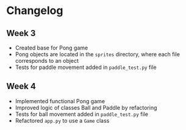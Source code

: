 # Changelog

## Week 3

- Created base for Pong game
- Pong objects are located in the `sprites` directory, where each file corresponds to an object
- Tests for paddle movement added in `paddle_test.py` file

## Week 4

- Implemented functional Pong game
- Improved logic of classes Ball and Paddle by refactoring
- Tests for ball movement added in `paddle_test.py` file
- Refactored `app.py` to use a `Game` class
